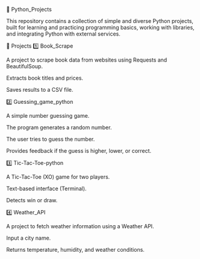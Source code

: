 📂 Python_Projects

This repository contains a collection of simple and diverse Python projects, built for learning and practicing programming basics, working with libraries, and integrating Python with external services.

📌 Projects
1️⃣ Book_Scrape

A project to scrape book data from websites using Requests and BeautifulSoup.

Extracts book titles and prices.

Saves results to a CSV file.

2️⃣ Guessing_game_python

A simple number guessing game.

The program generates a random number.

The user tries to guess the number.

Provides feedback if the guess is higher, lower, or correct.

3️⃣ Tic-Tac-Toe-python

A Tic-Tac-Toe (XO) game for two players.

Text-based interface (Terminal).

Detects win or draw.

4️⃣ Weather_API

A project to fetch weather information using a Weather API.

Input a city name.

Returns temperature, humidity, and weather conditions.
